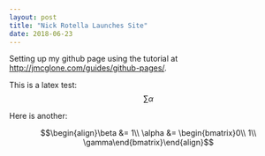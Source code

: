 ```yaml
---
layout: post
title: "Nick Rotella Launches Site"
date: 2018-06-23
---
```


Setting up my github page using the tutorial at http://jmcglone.com/guides/github-pages/.

This is a latex test: $$\sum{\alpha}$$

Here is another:

$$\begin{align}\beta &= 1\\ \alpha &= \begin{bmatrix}0\\ 1\\ \gamma\end{bmatrix}\end{align}$$
